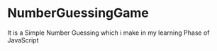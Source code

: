 # NumberGuessingGame
It is a Simple Number Guessing which i make in my learning Phase of JavaScript
